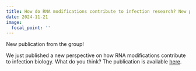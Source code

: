 ```yaml
---
title: How do RNA modifications contribute to infection research? New publication gives some perspective. 
date: 2024-11-21
image:
  focal_point: ''
---
```


New publication from the group!  

<!--more-->

We just published a new perspective on how RNA modifications contribute to infection biology. What do you think? The publication is available [here](https://pubs.acs.org/doi/10.1021/acsinfecdis.4c00598). 

